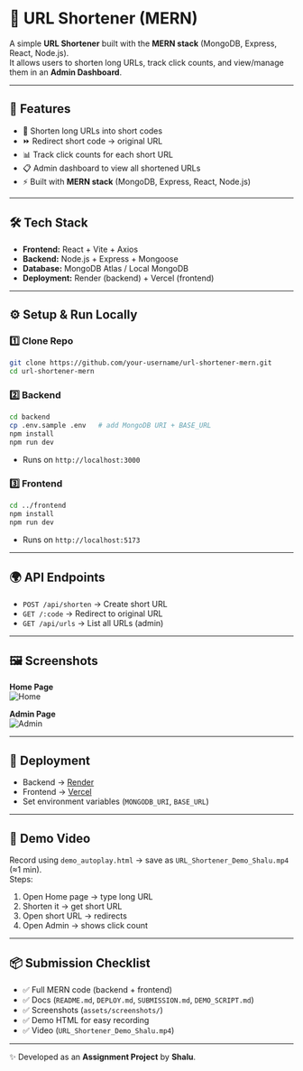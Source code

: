 # 📌 URL Shortener (MERN)

A simple **URL Shortener** built with the **MERN stack** (MongoDB, Express, React, Node.js).  
It allows users to shorten long URLs, track click counts, and view/manage them in an **Admin Dashboard**.  

---

## 🚀 Features
- 🔗 Shorten long URLs into short codes  
- ⏩ Redirect short code → original URL  
- 📊 Track click counts for each short URL  
- 📋 Admin dashboard to view all shortened URLs  
- ⚡ Built with **MERN stack** (MongoDB, Express, React, Node.js)  

---

## 🛠️ Tech Stack
- **Frontend:** React + Vite + Axios  
- **Backend:** Node.js + Express + Mongoose  
- **Database:** MongoDB Atlas / Local MongoDB  
- **Deployment:** Render (backend) + Vercel (frontend)  

---

## ⚙️ Setup & Run Locally

### 1️⃣ Clone Repo
```bash
git clone https://github.com/your-username/url-shortener-mern.git
cd url-shortener-mern
```

### 2️⃣ Backend
```bash
cd backend
cp .env.sample .env   # add MongoDB URI + BASE_URL
npm install
npm run dev
```
- Runs on `http://localhost:3000`

### 3️⃣ Frontend
```bash
cd ../frontend
npm install
npm run dev
```
- Runs on `http://localhost:5173`

---

## 🌍 API Endpoints
- `POST /api/shorten` → Create short URL  
- `GET /:code` → Redirect to original URL  
- `GET /api/urls` → List all URLs (admin)  

---

## 🖼️ Screenshots
**Home Page**  
![Home](assets/screenshots/home.png)

**Admin Page**  
![Admin](assets/screenshots/admin.png)

---

## 🚀 Deployment
- Backend → [Render](https://render.com)  
- Frontend → [Vercel](https://vercel.com)  
- Set environment variables (`MONGODB_URI`, `BASE_URL`)  

---

## 🎥 Demo Video
Record using `demo_autoplay.html` → save as `URL_Shortener_Demo_Shalu.mp4` (≈1 min).  
Steps:  
1. Open Home page → type long URL  
2. Shorten it → get short URL  
3. Open short URL → redirects  
4. Open Admin → shows click count  

---

## 📦 Submission Checklist
- ✅ Full MERN code (backend + frontend)  
- ✅ Docs (`README.md`, `DEPLOY.md`, `SUBMISSION.md`, `DEMO_SCRIPT.md`)  
- ✅ Screenshots (`assets/screenshots/`)  
- ✅ Demo HTML for easy recording  
- ✅ Video (`URL_Shortener_Demo_Shalu.mp4`)  

---

✨ Developed as an **Assignment Project** by **Shalu**.  
